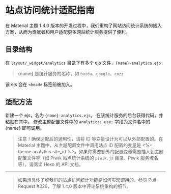 # 站点访问统计适配指南

在 Material 主题 1.4.0 版本的开发过程中，我们重构了网站访问统计系统的插入方案，从而为贡献者和用户适配更多网站统计服务提供了便利。

## 目录结构

在 `layout/_widget/analytics` 目录下有多个 ejs 文件，`{name}-analytics.ejs`

> {name} 是统计服务的名称，如 `baidu`、`google`、`cnzz`

该 ejs 会在 `<head>` 标签前被加入。

## 适配方法

新建一个 ejs，名为 `{name}-analytics.ejs`。
在该统计服务的后台获得代码，并粘贴在其中。
修改主题配置文件中的 `analytics: use:` 字段为文件名中的 {name} 即可调用。

> 注意！确保适配后的通用性，请将 ID 等变量设计为可以从外部配置的。在 Material 主题中，从主题配置文件中调用站点 ID 配置的变量是 <%= theme.analytics.site_id %>。如果你需要额外的配置变量需要插入到主题配置文件等（如 Piwik 站点统计系统的 `piwik.js` 目录、Piwik 服务域名等），请阅读 Hexo 的 API 文档。

---

> 如果想具体了解我们的站点访问统计功能是如何实现调用的，参见 Pull Request #326，了解 1.4.0 版本中评论系统重构的细节。
